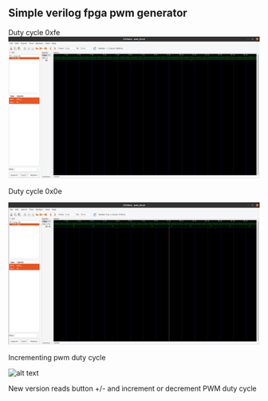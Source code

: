 ## Simple verilog fpga pwm generator 
Duty cycle 0xfe
![alt text](img/pwm_verilog_sigma_delta_8bit_fe.png)

Duty cycle 0x0e

![alt text](img/pwm_sigma_delta_0e.png)

Incrementing pwm duty cycle

![alt text](img/document_5336805828047420603.gif)

New version reads button +/- and increment or decrement PWM duty cycle
